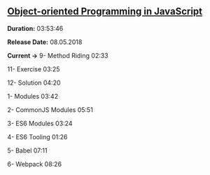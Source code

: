 
## [Object-oriented Programming in JavaScript](https://coursehunter.net/course/obektno-orientirovannoe-programmirovanie-v-javascript)

**Duration:** 03:53:46

**Release Date:** 08.05.2018

**Current ->** 9- Method Riding
02:33

11- Exercise
03:25

12- Solution
04:20

1- Modules
03:42

2- CommonJS Modules
05:51

3- ES6 Modules
03:24

4- ES6 Tooling
01:26

5- Babel
07:11

6- Webpack
08:26
